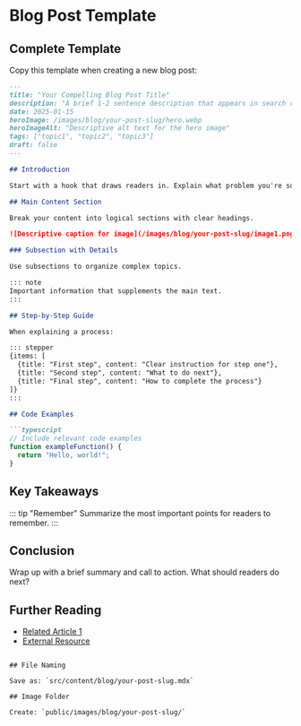 # Blog Post Template

## Complete Template

Copy this template when creating a new blog post:

```markdown
---
title: "Your Compelling Blog Post Title"
description: "A brief 1-2 sentence description that appears in search results and social media previews"
date: 2025-01-15
heroImage: /images/blog/your-post-slug/hero.webp
heroImageAlt: "Descriptive alt text for the hero image"
tags: ["topic1", "topic2", "topic3"]
draft: false
---

## Introduction

Start with a hook that draws readers in. Explain what problem you're solving or what the reader will learn.

## Main Content Section

Break your content into logical sections with clear headings.

![Descriptive caption for image](/images/blog/your-post-slug/image1.png)

### Subsection with Details

Use subsections to organize complex topics.

::: note
Important information that supplements the main text.
:::

## Step-by-Step Guide

When explaining a process:

::: stepper
{items: [
  {title: "First step", content: "Clear instruction for step one"},
  {title: "Second step", content: "What to do next"},
  {title: "Final step", content: "How to complete the process"}
]}
:::

## Code Examples

```typescript
// Include relevant code examples
function exampleFunction() {
  return "Hello, world!";
}
```

## Key Takeaways

::: tip "Remember"
Summarize the most important points for readers to remember.
:::

## Conclusion

Wrap up with a brief summary and call to action. What should readers do next?

## Further Reading

- [Related Article 1](/blog/related-post-1)
- [External Resource](https://example.com)
```

## File Naming

Save as: `src/content/blog/your-post-slug.mdx`

## Image Folder

Create: `public/images/blog/your-post-slug/`